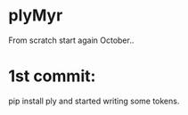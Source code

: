 # plyMyr

From scratch start again October..

# 1st commit:

pip install ply and started writing some tokens.
